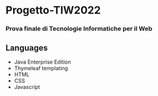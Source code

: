 # Progetto-TIW2022
### Prova finale di Tecnologie Informatiche per il Web

## Languages
- Java Enterprise Edition
- Thymeleaf templating
- HTML
- CSS
- Javascript